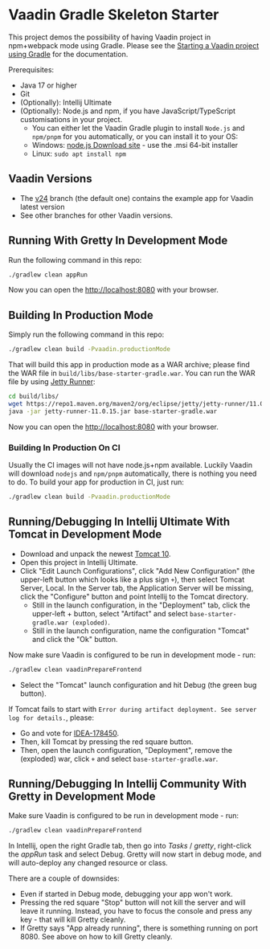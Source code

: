 # Vaadin Gradle Skeleton Starter

This project demos the possibility of having Vaadin project in npm+webpack mode using Gradle.
Please see the [Starting a Vaadin project using Gradle](https://vaadin.com/docs/latest/getting-started/project/gradle) for the documentation.

Prerequisites:
* Java 17 or higher
* Git
* (Optionally): Intellij Ultimate
* (Optionally): Node.js and npm, if you have JavaScript/TypeScript customisations in your project. 
  * You can either let the Vaadin Gradle plugin to install `Node.js` and `npm/pnpm` for you automatically, or you can install it to your OS:
  * Windows: [node.js Download site](https://nodejs.org/en/download/) - use the .msi 64-bit installer
  * Linux: `sudo apt install npm`

## Vaadin Versions

* The [v24](https://github.com/vaadin/base-starter-gradle) branch (the default one) contains the example app for Vaadin latest version
* See other branches for other Vaadin versions.

## Running With Gretty In Development Mode

Run the following command in this repo:

```bash
./gradlew clean appRun
```

Now you can open the [http://localhost:8080](http://localhost:8080) with your browser.

## Building In Production Mode

Simply run the following command in this repo:

```bash
./gradlew clean build -Pvaadin.productionMode
```

That will build this app in production mode as a WAR archive; please find the
WAR file in `build/libs/base-starter-gradle.war`. You can run the WAR file
by using [Jetty Runner](https://mvnrepository.com/artifact/org.eclipse.jetty/jetty-runner):

```bash
cd build/libs/
wget https://repo1.maven.org/maven2/org/eclipse/jetty/jetty-runner/11.0.15/jetty-runner-11.0.15.jar
java -jar jetty-runner-11.0.15.jar base-starter-gradle.war
```

Now you can open the [http://localhost:8080](http://localhost:8080) with your browser.

### Building In Production On CI

Usually the CI images will not have node.js+npm available. Luckily Vaadin will download `nodejs` and `npm/pnpm` automatically, there is nothing you need to do.
To build your app for production in CI, just run:

```bash
./gradlew clean build -Pvaadin.productionMode
```

## Running/Debugging In Intellij Ultimate With Tomcat in Development Mode

* Download and unpack the newest [Tomcat 10](https://tomcat.apache.org/download-10.cgi).
* Open this project in Intellij Ultimate.
* Click "Edit Launch Configurations", click "Add New Configuration" (the upper-left button which looks like a plus sign `+`), then select Tomcat Server, Local.
  In the Server tab, the Application Server will be missing, click the "Configure" button and point Intellij to the Tomcat directory.
  * Still in the launch configuration, in the "Deployment" tab, click the upper-left + button, select "Artifact" and select `base-starter-gradle.war (exploded)`.
  * Still in the launch configuration, name the configuration "Tomcat" and click the "Ok" button.

Now make sure Vaadin is configured to be run in development mode - run:

```bash
./gradlew clean vaadinPrepareFrontend
```

* Select the "Tomcat" launch configuration and hit Debug (the green bug button).

If Tomcat fails to start with `Error during artifact deployment. See server log for details.`, please:
* Go and vote for [IDEA-178450](https://youtrack.jetbrains.com/issue/IDEA-178450).
* Then, kill Tomcat by pressing the red square button.
* Then, open the launch configuration, "Deployment", remove the (exploded) war, click `+` and select `base-starter-gradle.war`.

## Running/Debugging In Intellij Community With Gretty in Development Mode

Make sure Vaadin is configured to be run in development mode - run:

```bash
./gradlew clean vaadinPrepareFrontend
```

In Intellij, open the right Gradle tab, then go into *Tasks* / *gretty*, right-click the *appRun* task and select Debug.
Gretty will now start in debug mode, and will auto-deploy any changed resource or class.

There are a couple of downsides:
* Even if started in Debug mode, debugging your app won't work.
* Pressing the red square "Stop" button will not kill the server and will leave it running.
  Instead, you have to focus the console and press any key - that will kill Gretty cleanly.
* If Gretty says "App already running", there is something running on port 8080.
  See above on how to kill Gretty cleanly.
